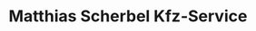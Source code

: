 ---
title: "Matthias Scherbel Kfz-Service"
url: /pressig/matthias-scherbel-kfz-service/
shop: Autowerkstatt
---